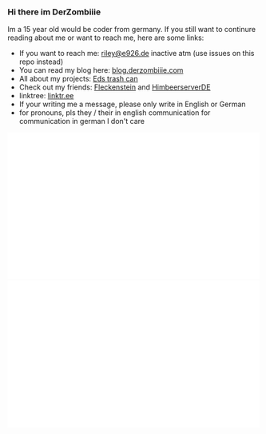 ### Hi there im DerZombiiie

Im a 15 year old would be coder from germany. If you still want to continure reading about me or want to reach me, here are some links:

- If you want to reach me: [riley@e926.de](mailto:riley@e926.de) inactive atm (use issues on this repo instead)
- You can read my blog here: [blog.derzombiiie.com](//blog.derzombiiie.com/)
- All about my projects: [Eds trash can](//github.com/Eds-trash-can/)
- Check out my friends: [Fleckenstein](//github.com/Fleckenstein) and [HimbeerserverDE](https://github.com/HimbeerserverDE)
- linktree: [linktr.ee](https://linktr.ee/derzombiiie)
- If your writing me a message, please only write in English or German
- for pronouns, pls they / their in english communication for communication in german I don't care

![](https://raw.githubusercontent.com/DerZombiiie/github-stats/17c04c188f7539613167a96691545d7ca67673f2/generated/overview.svg)
![](https://raw.githubusercontent.com/DerZombiiie/github-stats/17c04c188f7539613167a96691545d7ca67673f2/generated/languages.svg)
